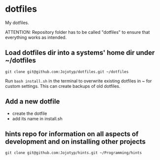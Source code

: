 # dotfiles
My dotfiles.

ATTENTION:
Repository folder has to be called "dotfiles" to ensure that everything works as intended.

## Load dotfiles dir into a systems' home dir under ~/dotfiles
`git clone git@github.com:Jojotyp/dotfiles.git ~/dotfiles`

Run `bash install.sh` in the terminal to overwrite existing dotfiles in ~ for custom settings.
This can create backups of old dotfiles.

## Add a new dotfile
- create the dotfile
- add its name in install.sh

## hints repo for information on all aspects of development and on installing other projects
`git clone git@github.com:Jojotyp/hints.git ~/Programming/hints`